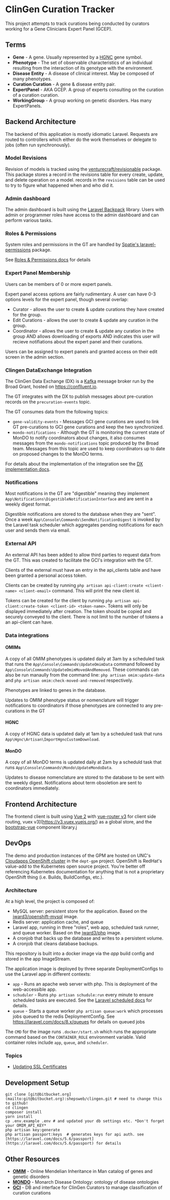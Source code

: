 # ClinGen Curation Tracker

This project attempts to track curations being conducted by 
curators working for a Gene Clinicians Expert Panel (GCEP).

## Terms

* **Gene** - A gene. Usually represented by a [HGNC](https://www.genenames.org/) gene symbol.
* **Phenotype** - The set of observable characteristics of an individual resulting from the interaction of its genotype with the environment.
* **Disease Entity** - A disease of clinical interest. May be composed of many phenotypes.
* **Curation Curation** - A gene & disease entity pair.
* **ExpertPanel** - AKA GCEP. A group of experts consulting on the curation of a curation curation.
* **WorkingGroup** - A group working on genetic disorders. Has many ExpertPanels.

## Backend Architecture
The backend of this application is mostly idiomatic Laravel.  Requests are routed to controllers which either do the work themselves or delegate to jobs (often run synchronously).

### Model Revisions
Revision of models is tracked using the [venturecraft/revisionable](https://github.com/VentureCraft/revisionable) package.  This package stores a record in the revisions table for every create, update, and delete operation on a model.  records in the `revisions` table can be used to try to figure what happened when and who did it.

### Admin dashboard
The admin dashboard is built using the [Laravel Backpack](https://backpackforlaravel.com/) library.  Users with admin or programmer roles have access to the admin dashboard and can perform various tasks.

### Roles & Permissions
System roles and permissions in the GT are handled by [Spatie's laravel-permissions](https://github.com/spatie/laravel-permission/) package.

See [Roles & Permissions docs](/documentation/roles-and-permissions.md) for details

### Expert Panel Membership
Users can be members of 0 or more expert panels.

Expert panel access options are fairly rudimentary.  A user can have 0-3 options levels for the expert panel, though several overlap:
* Curator - allows the user to create & update curations they have created for the group.
* Edit Curations - allows the user to create & update any curation in the group.
* Coordinator - allows the user to create & update any curation in the group AND allows downloading of exports AND indicates this user will recieve notifiations about the expert panel and their curations.

Users can be assigned to expert panels and granted access on their edit screen in the admin section.

### Clingen DataExchange Integration
The ClinGen Data Exchange (DX) is a [Kafka](https://kafka.apache.org/) message broker run by the Broad Grant, hosted on https://conflluent.io.

The GT integrates with the DX to publish messages about pre-curation records on the `precuration-events` topic. 

The GT consumes data from the following topics:
* `gene-validity-events` - Messages GCI gene curations are used to link GT pre-curations to GCI gene curations and keep the two synchronized.
* `mondo-notifications` - Although the GT is monitoring the current state of MonDO to notify coordinators about changes, it also consumes messages from the `mondo-notifications` topic produced by the Broad team.  Messages from this topic are used to keep coordinators up to date on proposed changes to the MonDO terms.

For details about the implementation of the integration see the [DX implementation docs](/documentation/dx-integration.md).

### Notifications
Most notifications in the GT are "digestible" meaning they implement `App\Notifications\DigestibleNotificationInterface` and are sent in a weekly digest format.

Digestible notifications are stored to the database when they are "sent".  Once a week `App\Console\Commands\SendNotificationDigest` is invoked by the Laravel task scheduler which aggregates pending notifications for each user and sends them via email.

### External API
An external API has been added to allow third parties to request data from the GT.  This was created to facilitate the GCI's integration with the GT.

Clients of the external must have an entry in the api_clients table and have been granted a personal access token.

Clients can be created by running `php artisan api-client:create <client-name> <client-email>` command.  This will print the new client id.

Tokens can be created for the client by running `php artisan api-client:create-token <client-id> <token-name>`.  Tokens will only be displayed immediately after creation.  The token should be copied and securely conveyed to the client.  There is not limit to the number of tokens a an api-client can have.

### Data integrations
#### OMIMs
A copy of all OMIM phenotypes is updated daily at 3am by a scheduled task that runs the `App\Console\Commands\UpdateOmimData` command followed by `App\Console\Commands\UpdateOmimMovedAndRemoved`.  These commands can also be run manaully from the command line: `php artisan omim:update-data` and `php artisan omim:check-moved-and-removed` respectively.

Phenotypes are linked to genes in the database.

Updates to OMIM phenotype status or nomenclature will trigger notifications to coordinators if those phenotypes are connected to any pre-curations in the GT

#### HGNC
A copy of HGNC data is updated daily at 1am by a scheduled task that runs `App\Hgnc\Artisan\ImportHgncCustomDownload`. 

#### MonDO
A copy of all MonDO terms is updated daily at 2am by a scheduld task that runs `App\Console\Commands\Mondo\UpdateMondoData`.

Updates to disease nomenclature are stored to the database to be sent with the weekly digest.  Notifications about term obsoletion are sent to coordinators immediately.

## Frontend Architecture
The frontend client is built using [Vue 2](https://v2.vuejs.org/) with [vue-router v3](https://v3.router.vuejs.org/) for client side routing, vuex v3](https://v3.vuex.vuejs.org/) as a global store, and the [bootstrap-vue](https://bootstrap-vue.org/) component library.j

## DevOps
The demo and production instances of the GPM are hosted on UNC's [Cloudapps OpenShift cluster](https://console.cloudapps.unc.edu) in the `dept-gpm` project.  OpenShift is RedHat's value-add to the Kubernetes open source project.  You're better off referencing Kubernetes documentation for anything that is not a proprietary OpenShift thing (i.e. Builds, BuildConfigs, etc.).

### Architecture
At a high level, the project is composed of: 
* MySQL server: persistent store for the application. Based on the [jward3/openshift-mysql](https://hub.docker.com/repository/docker/jward3/php) image.
* Redis server: application cache, and queue
* Laravel app, running in three "roles", web app, scheduled task runner, and queue worker. Based on the [jward3/php](https://hub.docker.com/repository/docker/jward3/php) image.
* A cronjob that backs up the database and writes to a persistent volume.
* A cronjob that cleans database backups.

This repository is built into a docker image via the *app* build config and stored in the app ImageStream.

The application image is deployed by three separate DeploymentConfigs to use the Laravel app in different contexts:
* `app` - Runs an apache web server with php.  This is deployment of the web-accessible app.
* `schuduler` - Runs `php artisan schudule:run` every minute to ensure scheduled tasks are executed. See the [Laravel scheduled docs](https://laravel.com/docs/8.x/scheduling) for details.
* `queue` - Starts a queue worker `php artisan queue:work` which processes jobs queued to the redis DeploymentConfig.  See https://laravel.com/docs/8.x/queues for details on queued jobs

The `CMD` for the image runs `.docker/start.sh` which runs the appropriate command based on the `CONTAINER_ROLE` environment variable.  Valid container roles include  `app`, `queue`, and `scheduler`.

### Topics
* [Updating SSL Certificates](documentation/ssl-cert-updated.md)


## Development Setup
```
git clone [git@bitbucket.org](mailto:git@bitbucket.org):shepsweb/clingen.git # need to change this to github!
cd clingen
composer install
yarn install
cp .env.example .env # and updated your db settings etc. *Don't forget your OMIM_API_KEY*
php artisan key:generate
php artisan passport:keys  # generates keys for api auth. see [https://laravel.com/docs/5.6/passport](https://laravel.com/docs/5.6/passport) for details
```

## Other Resources

* <b>[OMIM](https://www.omim.org/)</b> - Online Mendelian Inheritance in Man catalog of genes and genetic disorders
* <b>[MONDO](https://www.ebi.ac.uk/ols/ontologies/mondo)</b> - Monarch Disease Ontology: ontology of disease ontologies
* <b>[GCI](https://curation.clinicalgenome.org/)</b> - DB and interface for ClinGen Curators to manage classification of curation curations

